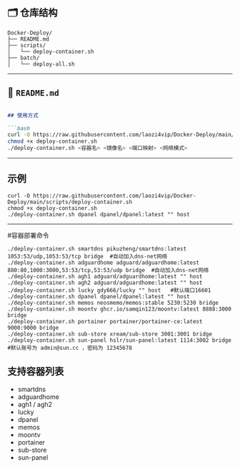 ## 🗂️ 仓库结构

```
Docker-Deploy/
├── README.md
├── scripts/
│   └── deploy-container.sh
├── batch/
│   └── deploy-all.sh
```

---

## 📄 `README.md`

```markdown

## 使用方式

```bash
curl -O https://raw.githubusercontent.com/laozi4vip/Docker-Deploy/main/scripts/deploy-container.sh
chmod +x deploy-container.sh
./deploy-container.sh <容器名> <镜像名> <端口映射> <网络模式>
```

---

## 示例

```
curl -O https://raw.githubusercontent.com/laozi4vip/Docker-Deploy/main/scripts/deploy-container.sh
chmod +x deploy-container.sh
./deploy-container.sh dpanel dpanel/dpanel:latest "" host
```


---

#容器部署命令

```
./deploy-container.sh smartdns pikuzheng/smartdns:latest 1053:53/udp,1053:53/tcp bridge  #自动加入dns-net网络
./deploy-container.sh adguardhome adguard/adguardhome:latest 880:80,1000:3000,53:53/tcp,53:53/udp bridge  #自动加入dns-net网络
./deploy-container.sh agh1 adguard/adguardhome:latest "" host
./deploy-container.sh agh2 adguard/adguardhome:latest "" host
./deploy-container.sh lucky gdy666/lucky "" host   #默认端口16601
./deploy-container.sh dpanel dpanel/dpanel:latest "" host  
./deploy-container.sh memos neosmemo/memos:stable 5230:5230 bridge
./deploy-container.sh moontv ghcr.io/samqin123/moontv:latest 8888:3000 bridge
./deploy-container.sh portainer portainer/portainer-ce:latest 9000:9000 bridge
./deploy-container.sh sub-store xream/sub-store 3001:3001 bridge
./deploy-container.sh sun-panel hslr/sun-panel:latest 1114:3002 bridge                    #默认账号为 admin@sun.cc ，密码为 12345678
```

## 支持容器列表
- smartdns
- adguardhome
- agh1 / agh2
- lucky
- dpanel
- memos
- moontv
- portainer
- sub-store
- sun-panel
```





